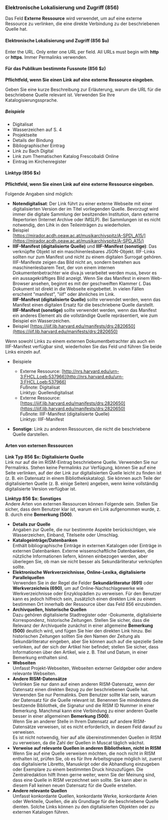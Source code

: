 ### Elektronische Lokalisierung und Zugriff (856)

Das Feld **Externe Ressource** wird verwendet, um auf eine externe Ressource zu verlinken, die eine direkte Verbindung zu der beschriebenen Quelle hat.

#### Elektronische Lokalisierung und Zugriff (856 $u)

Enter the URL. Only enter one URL per field. All URLs must begin with **http** or **https**. Immer Permalinks verwenden.

#### Für das Publikum bestimmte Fussnote (856 $z)

**Pflichtfeld, wenn Sie einen Link auf eine externe Ressource eingeben.**

Geben Sie eine kurze Beschreibung zur Erläuterung, warum die URL für die beschriebene Quelle relevant ist. Verwenden Sie Ihre Katalogisierungssprache.

##### Beispiele

- Digitalisat
- Wasserzeichen auf S. 4
- Projektseite
- Details der Bindung
- Bibliographischer Eintrag
- Link zu Bach Digital
- Link zum Thematischen Katalog Frescobaldi Online
- Eintrag im Kirchenregister


#### Linktyp (856 $x)

**Pflichtfeld, wenn Sie einen Link auf eine externe Ressource eingeben.**

Folgende Angaben sind möglich:

- **Notendigitalisat**: Der Link führt zu einer externe Webseite mit einer digitalisierten Version der im Titel vorliegenden Quelle. Bevorzugt wird immer die digitale Sammlung der besitzenden Institution, dann externe Repertorien (Internet Archive oder IMSLP). Bei Sammlungen ist es nicht notwendig, den Lihk in den Teileinträgen zu wiederholen.
 - Beispiel  
   [https://mirador.acdh.oeaw.ac.at/musikarchivspitz/A-SPD\_A15/](https://mirador.acdh.oeaw.ac.at/musikarchivspitz/A-SPD_A15/)
- **IIIF-Manifest (digitalisierte Quelle)** und **IIIF-Manifest (sonstige)**: Das verknüpfte Objekt ist ein maschinenlesbares JSON-Objekt. IIIF-Links sollten nur zum Manifest und nicht zu einem digitalen Surrogat gehören. IIIF-Manifeste zeigen das Bild nicht an, sondern bestehen aus maschinenlesbarem Text, der von einem internen Dokumentenbetrachter wie diva.js verarbeitet werden muss, bevor es ein aussagekräftiges Bild anzeigt. Wenn Sie das Manifest in einem Web-Browser ansehen, beginnt es mit der geschweiften Klammer {. Das Dokument ist direkt in die Webseite eingebettet. In vielen Fällen erscheint "manifest", "iiif" oder ähnliches im Link.   
  **IIIF-Manifest (digitalisierte Quelle)** sollte verwendet werden, wenn das Manifest einen digitalen Ersatz für die beschriebene Quelle darstellt.  **IIIF-Manifest (sonstige)** sollte verwendet werden, wenn das Manifest ein anderes Element als die vollständige Quelle repräsentiert, wie zum Beispiel ein Wasserzeichen.
 - Beispiel [https://iiif.lib.harvard.edu/manifests/drs:2820650](https://iiif.lib.harvard.edu/manifests/drs:2820650)

 Wenn sowohl Links zu einem externen Dokumentbetrachter als auch ein IIIF-Manifest verfügbar sind, wiederholen Sie das Feld und führen Sie beide Links einzeln auf.
 - Beispiele
   - Externe Ressource: [http://nrs.harvard.edu/urn-3:FHCL.Loeb:537966](http://nrs.harvard.edu/urn-3:FHCL.Loeb:537966)  
     Fußnote: Digitalisat  
     Linktyp: Quellendigitalisat
   - Externe Ressource: [https://iiif.lib.harvard.edu/manifests/drs:2820650](https://iiif.lib.harvard.edu/manifests/drs:2820650)  
     Fußnote: IIIF-Manifest (digitalisierte Quelle)  
     Linktyp: IIIF-Manifest

- **Sonstige**: Link zu anderen Ressourcen, die nicht die beschriebene Quelle darstellen.

#### Arten von externen Ressourcen

**Link Typ 856 $x: Digitalisierte Quelle**  
Link nur auf die im RISM-Eintrag beschriebene Quelle. Verwenden Sie nur Permalinks. Stehen keine Permalinks zur Verfügung, können Sie auf eine Seite verlinken, auf der der Link zur digitalisierten Quelle leicht zu finden ist (z. B. ein Datensatz in einem Bibliothekskatalog). Sie können auch Teile der digitalisierten Quelle (z. B. einige Seiten) angeben, wenn keine vollständig digitalisierte Version verfügbar ist.

**Linktyp 856 $x: Sonstiges**  
Andere Arten von externen Ressourcen können Folgende sein. Stellen Sie sicher, dass dem Benutzer klar ist, warum ein Link aufgenommen wurde, z. B. durch eine **Bemerkung (500)**.

- **Details zur Quelle**  
  Angaben zur Quelle, die nur bestimmte Aspekte berücksichtigen, wie Wasserzeichen, Einband, Titelseite oder Umschlag.
- **Katalogeinträge/Datenbanken**  
  Enthält bibliographische Einträge in externen Katalogen oder Einträge in externen Datenbanken. Externe wissenschaftliche Datenbanken, die nützliche Informationen liefern, können einbezogen werden, aber überlegen Sie, ob man sie nicht besser als Sekundärliteratur verknüpfen sollte.
- **Elektronische Werkverzeichnisse, Online-Lexika, digitalisierte Parallelquellen**  
  Verwenden Sie in der Regel die Felder **Sekundärliteratur (691)** oder **Werkverzeichnis (690)**, um auf Online-Nachschlagewerke wie Werkverzeichnisse oder Enzyklopädien zu verweisen. Für den Benutzer kann es jedoch hilfreich sein, zusätzlich einen direkten Link zu einem bestimmen Ort innerhalb der Ressource über das Feld 856 einzubinden.
- **Archivquellen, historische Quellen**  
  Dazu gehören digitalisierte Stadtregister oder -Dokumente, digitalisierte Korrespondenz, historische Zeitungen. Stellen Sie sicher, dass die Relevanz der Archivquelle zunächst in einer allgemeine **Bemerkung (500)** deutlich wird, und fügen Sie hier den direkten Link hinzu. Bei historischen Zeitungen sollten Sie den Namen der Zeitung als Sekundärliteratur eingeben, aber Sie können auch auf die spezielle Seite verlinken, auf der sich der Artikel hier befindet; stellen Sie sicher, dass Informationen über den Artikel, wie z. B. Titel und Datum, in einer Bemerkung enthalten sind.
- **Webseiten**  
  Umfasst Projekt-Webseiten, Webseiten externer Geldgeber oder andere relevante Webseiten.
- **Andere RISM-Datensätze**  
  Verlinken Sie nur dann auf einen anderen RISM-Datensatz, wenn der Datensatz einen direkten Bezug zu der beschriebenen Quelle hat. Verwenden Sie nur Permalinks. Dem Benutzer sollte klar sein, warum der Datensatz für die Quelle relevant ist. Benennen Sie mindestens die besitzende Bibliothek, die Signatur und die RISM ID Nummer in einer Bemerkung. Manchmal kann eine Verbindung zu einer anderen Quelle besser in einer allgemeinen **Bemerkung (500)**.   
  Wenn Sie an anderer Stelle in Ihrem Datensatz auf andere RISM-Datensätze verweisen, ist es nicht erforderlich, in diesem Feld darauf zu verweisen.  
  Es ist nicht notwendig, hier auf alle übereinstimmenden Quellen in RISM zu verweisen, da die Zahl der Quellen in Muscat täglich wächst.
- **Verweise auf relevante Quellen in anderen Bibliotheken, nicht in RISM**  
  Wenn Sie auf eine Quelle verweisen möchten, die noch nicht in RISM enthalten ist, prüfen Sie, ob es für Ihre Arbeitsgruppe möglich ist, zuerst das digitalisierte Libretto, Manuskript oder die Abhandlung einzugeben oder Exemplare zu einem bestimmten Druck hinzuzufügen. Die Zentralredaktion hilft Ihnen gerne weiter, wenn Sie der Meinung sind, dass eine Quelle in RISM verzeichnet sein sollte. Sie kann aber in diesem Fall keinen neuen Datensatz für die Quelle erstellen.
- **Andere relevante Quellen**  
  Umfasst konkordante Quellen, konkordante Werke, konkordante Arien oder Werkteile, Quellen, die als Grundlage für die beschriebene Quelle dienten. Solche Links können zu den digitalisierten Objekten oder zu externen Katalogen führen.
